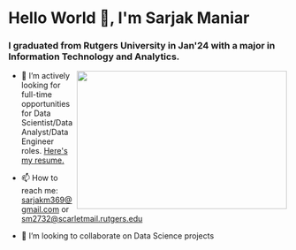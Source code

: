 # Hello World 👋, I'm Sarjak Maniar

### I graduated from Rutgers University in Jan'24 with a major in Information Technology and Analytics. 

<img align="right" width="380" height="250" src="https://user-images.githubusercontent.com/56110199/220014646-a1a14738-6782-42c3-8c60-e4a62c478ec4.gif">

- 🔭 I’m actively looking for full-time opportunities for Data Scientist/Data Analyst/Data Engineer roles. 
[Here's my resume.](https://github.com/user-attachments/files/16754432/Sarjak_Resume_Data_Science.pdf)



- 📫 How to reach me: sarjakm369@gmail.com or sm2732@scarletmail.rutgers.edu
- 👯 I’m looking to collaborate on Data Science projects

